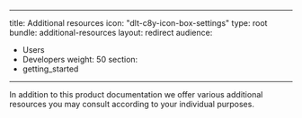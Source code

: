 
---
title: Additional resources
icon: "dlt-c8y-icon-box-settings"
type: root
bundle: additional-resources
layout: redirect
audience:
  - Users
  - Developers
weight: 50
section:
  - getting_started
---

In addition to this product documentation we offer various additional resources you may consult according to your individual purposes.
